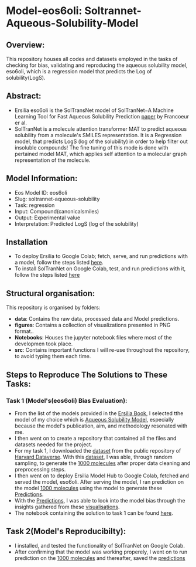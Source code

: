 # Model-eos6oli: Soltrannet-Aqueous-Solubility-Model

## Overview:
This repository houses all codes and datasets employed in the tasks of checking for bias, validating and reproducing the aqueous solubility model, eso6oli, which is a regression model that predicts the Log of solubility(LogS). 

## Abstract:
- Ersilia eso6oli is the SolTransNet model of SolTranNet−A Machine Learning Tool for Fast Aqueous Solubility Prediction [paper](https://pubmed.ncbi.nlm.nih.gov/34038123/) by Francoeur er al.
- SolTranNet is a molecule attention transformer MAT to predict aqueous solubility from a molecule's SMILES representation. It is a Regression model, that predicts LogS (log of the solubility) in order to help filter out insoluble compounds! The fine tuning of this mode is done with pertained model MAT, which applies self attention to a molecular graph representation of the molecule.
  

## Model Information:
- Eos Model ID: eos6oli
- Slug: soltrannet-aqueous-solubility
- Task: regression
- Input: Compound(canonicalsmiles)
- Output: Experimental value
- Interpretation: Predicted LogS (log of the solubility)

## Installation
- To deploy Ersilia to Google Colab; fetch, serve, and run predictions with a model, follow the steps listed [here](https://github.com/ersilia-os/ersilia/blob/master/notebooks/ersilia-on-colab.ipynb]).
- To install SolTranNet on Google Colab, test, and run predictions with it, follow the steps listed [here](https://github.com/gnina/SolTranNet/blob/main/README.md)

## Structural organisation:
This repository is organised by folders:
- **data**: Contains the raw data, processed data and Model predictions.
- **figures**: Contains a collection of visualizations presented in PNG format..
- **Notebooks**: Houses the jupyter notebook files where most of the developmen took place.
- **src**: Contains important functions I will re-use throughout the repository, to avoid typing them each time.


## Steps to Reproduce The Solutions to These Tasks:
### Task 1 (Model's(eos6oli) Bias Evaluation):
- From the list of the models provided in the [Ersilia Book](https://ersilia.gitbook.io/ersilia-book/contributors/internships/outreachy-summer-2024), I selected tthe model of my choice which is [Aqueous Solubility Model](https://github.com/ersilia-os/eos6oli), especially because the model's publication, aim, and methodology resonated with me.
- I then went on to create a repository that contained all the files and datasets needed for the project.
- For my task 1, I downloaded the [dataset](https://github.com/Nwuguru-Chidiebere-Sullivan/Outreachy-Ersilia-Project-Week2-Tasks/blob/main/data/solubility-dataset.csv) from the public repository of [Harvard Dataverse](https://dataverse.harvard.edu/). With this [dataset](https://github.com/Nwuguru-Chidiebere-Sullivan/Outreachy-Ersilia-Project-Week2-Tasks/blob/main/data/solubility-dataset.csv), I was able, through random sampling, to generate the [1000 molecules](https://github.com/Nwuguru-Chidiebere-Sullivan/Outreachy-Ersilia-Project-Week2-Tasks/blob/main/data/1000_molecules.csv) after proper data cleaning and preprocessing steps.
- I then went on to deploy Ersilia Model Hub to Google Colab, fetched and served the model, eso6oli. After serving the model, I ran prediction on the model [1000 molecules](https://github.com/Nwuguru-Chidiebere-Sullivan/Outreachy-Ersilia-Project-Week2-Tasks/blob/main/data/1000_molecules.csv) using the model to generate these [Predictions](https://github.com/Nwuguru-Chidiebere-Sullivan/Outreachy-Ersilia-Project-Week2-Tasks/blob/main/data/1000_molecules_predictions.csv).
- With the [Predictions](https://github.com/Nwuguru-Chidiebere-Sullivan/Outreachy-Ersilia-Project-Week2-Tasks/blob/main/data/1000_molecules_predictions.csv), I was able to look into the model bias through the insights gathered from these [visualisations](https://github.com/Nwuguru-Chidiebere-Sullivan/Outreachy-Ersilia-Project-Week2-Tasks/tree/main/figures/Task(1)%20figures).
- The notebook containing the solution to task 1 can be found [here](https://github.com/Nwuguru-Chidiebere-Sullivan/Outreachy-Ersilia-Project-Week2-Tasks/blob/main/Notebooks/Week2_Task1.ipynb).

## Task 2(Model's Reproducibilty):
- I installed, and tested the functionality of SolTranNet on Google Colab.
- After confirming that the model was working properely, I went on to run prediction on the [1000 molecules](https://github.com/Nwuguru-Chidiebere-Sullivan/Outreachy-Ersilia-Project-Week2-Tasks/blob/main/data/1000_molecules.csv) and thereafter, saved the [predictions]()




  
